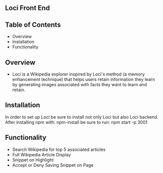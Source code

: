 ## Loci Front End

## Table of Contents
- Overview
- Installation
- Functionality


## Overview
- Loci is a Wikipedia explorer inspired by Loci's method (a memory enhancement technique) that helps users retain information they learn by generating images associated with facts they want to learn and retain.

## Installation

In order to set up Loci be sure to install not only Loci but also Loci backend.
After installing npm with: npm-install
be sure to run: npm start -p 3001

## Functionality

- Search Wikipedia for top 5 associated articles
- Full Wikipedia Article Display
- Snippet on Highlight
- Accept or Deny Saving Snippet on Page
